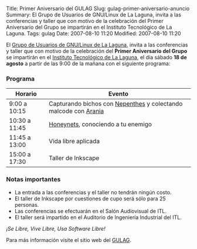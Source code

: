 Title: Primer Aniversario del GULAG
Slug: gulag-primer-aniversario-anuncio
Summary: El Grupo de Usuarios de GNU/Linux de La Laguna, invita a las conferencias y taller que con motivo de la celebración del Primer Aniversario del Grupo se impartirán en el Instituto Tecnológico de La Laguna.
Tags: gulag
Date: 2007-08-10 11:20
Modified: 2007-08-10 11:20


El [Grupo de Usuarios de GNU/Linux de La Laguna](http://www.gulag.org.mx), invita a las conferencias y taller que con motivo de la celebración del **Primer Aniversario del Grupo** se impartirán en el [Instituto Tecnológico de La Laguna](http://www.itlalaguna.edu.mx/), el día sábado **18 de agosto** a partir de las 9:00 de la mañana con el siguiente programa:

### Programa

Horario       | Evento
--------------|--------
9:00 a 10:15  | Capturando bichos con [Nepenthes](http://es.wikipedia.org/wiki/Nepenthes) y colectando malcode con [Arania](http://www.honeynet.org.mx/web/pages/Arania) | [Hugo Francisco Gonzalez Robledo](http://www.honeynet.org.mx/web/pages/Miembros)                                |
10:30 a 11:45 | [Honeynets](http://en.wikipedia.org/wiki/Honeynet_project), conociendo a tu enemigo                                                                      | [Miguel José Hernández y López](http://www.honeynet.org.mx/web/pages/Miembros) - [blog](http://www.mike.com.mx) |
11:45 a 13:00 | Vida libre aplicada                                                                                                                                      | [Paola Villareal](http://creativecommons.org.mx) - [blog](http://paolavillarreal.name)                          |
15:00 a 17:30 | Taller de Inkscape                                                                                                                                       | [Guillermo Valdez Lozano](http://movimientolibre.com)                                                           |

### Notas importantes

* La entrada a las conferencias y el taller no tendrán ningún costo.
* El taller de Inkscape por cuestiones de cupo será sólo para 25 personas.
* Las conferencias se efectuarán en el Salón Audiovisual de ITL.
* El taller será impartido en el Auditorio de Ingeniería Industrial del ITL.

_¡Se Libre, Vive Libre, Usa Software Libre!_

Para más información visite el sitio web del [GULAG](http://www.gulag.org.mx).
